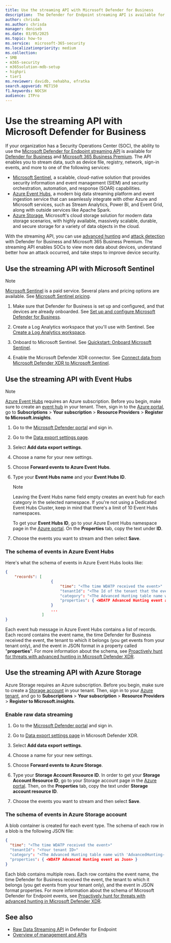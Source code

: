 ```yaml
---
title: Use the streaming API with Microsoft Defender for Business
description:  The Defender for Endpoint streaming API is available for Defender for Business and Microsoft 365 Business Premium. Stream of device file, registry, network, sign-in events, and other data to Azure Event Hub, Azure Storage, and Microsoft Sentinel to support advanced hunting and attack detection.
author: chrisda
ms.author: chrisda
manager: deniseb
ms.date: 03/05/2025
ms.topic: how-to
ms.service:  microsoft-365-security
ms.localizationpriority: medium
ms.collection:
- SMB
- m365-security
- m365solution-mdb-setup
- highpri
- tier1
ms.reviewer: davidb, nehabha, efratka
search.appverid: MET150
f1.keywords: NOCSH
audience: ITPro
---
```


# Use the streaming API with Microsoft Defender for Business

If your organization has a Security Operations Center (SOC), the ability to use the [Microsoft Defender for Endpoint streaming API](/defender-endpoint/api/raw-data-export) is available for [Defender for Business](mdb-overview.md) and [Microsoft 365 Business Premium](/Microsoft-365/business-premium/m365bp-overview). The API enables you to stream data, such as device file, registry, network, sign-in events, and more to one of the following services:

- [Microsoft Sentinel](#use-the-streaming-api-with-microsoft-sentinel), a scalable, cloud-native solution that provides security information and event management (SIEM) and security orchestration, automation, and response (SOAR) capabilities.
- [Azure Event Hubs](#use-the-streaming-api-with-event-hubs), a modern big data streaming platform and event ingestion service that can seamlessly integrate with other Azure and Microsoft services, such as Stream Analytics, Power BI, and Event Grid, along with outside services like Apache Spark.
- [Azure Storage](/azure/storage/common/storage-introduction), Microsoft's cloud storage solution for modern data storage scenarios, with highly available, massively scalable, durable, and secure storage for a variety of data objects in the cloud.

With the streaming API, you can use [advanced hunting](/defender-xdr/advanced-hunting-overview) and [attack detection](/defender-endpoint/overview-endpoint-detection-response) with Defender for Business and Microsoft 365 Business Premium. The streaming API enables SOCs to view more data about devices, understand better how an attack occurred, and take steps to improve device security.

## Use the streaming API with Microsoft Sentinel

> [!NOTE]
> [Microsoft Sentinel](/azure/sentinel/overview) is a paid service. Several plans and pricing options are available. See [Microsoft Sentinel pricing](https://azure.microsoft.com/pricing/details/microsoft-sentinel/).

1. Make sure that Defender for Business is set up and configured, and that devices are already onboarded. See [Set up and configure Microsoft Defender for Business](mdb-setup-configuration.md).

2. Create a Log Analytics workspace that you'll use with Sentinel. See [Create a Log Analytics workspace](/azure/azure-monitor/logs/quick-create-workspace?tabs=azure-portal).

3. Onboard to Microsoft Sentinel. See [Quickstart: Onboard Microsoft Sentinel](/azure/sentinel/quickstart-onboard).

4. Enable the Microsoft Defender XDR connector. See [Connect data from Microsoft Defender XDR to Microsoft Sentinel](/azure/sentinel/connect-microsoft-365-defender?tabs=MDE).

## Use the streaming API with Event Hubs

> [!NOTE]
> [Azure Event Hubs](/azure/event-hubs/event-hubs-about) requires an Azure subscription. Before you begin, make sure to create an [event hub](/azure/event-hubs/) in your tenant. Then, sign in to the [Azure portal](https://ms.portal.azure.com/), go to **Subscriptions** > **Your subscription** > **Resource Providers** > **Register to Microsoft.insights**.
>

1. Go to the [Microsoft Defender portal](https://security.microsoft.com) and sign in.

2. Go to the [Data export settings page](https://security.microsoft.com/interoperability/dataexport).

3. Select **Add data export settings**.

4. Choose a name for your new settings.

5. Choose **Forward events to Azure Event Hubs**.

6. Type your **Event Hubs name** and your **Event Hubs ID**.

   > [!NOTE]
   > Leaving the Event Hubs name field empty creates an event hub for each category in the selected namespace. If you're not using a Dedicated Event Hubs Cluster, keep in mind that there's a limit of 10 Event Hubs namespaces.

   To get your **Event Hubs ID**, go to your Azure Event Hubs namespace page in the [Azure portal](https://ms.portal.azure.com/). On the **Properties** tab, copy the text under **ID**.

7. Choose the events you want to stream and then select **Save**.

### The schema of events in Azure Event Hubs

Here's what the schema of events in Azure Event Hubs looks like:

```json
{
    "records": [
                    {
                        "time": "<The time WDATP received the event>"
                        "tenantId": "<The Id of the tenant that the event belongs to>"
                        "category": "<The Advanced Hunting table name with 'AdvancedHunting-' prefix>"
                        "properties": { <WDATP Advanced Hunting event as Json> }
                    }
                    ...
                ]
}
```

Each event hub message in Azure Event Hubs contains a list of records. Each record contains the event name, the time Defender for Business received the event, the tenant to which it belongs (you get events from your tenant only), and the event in JSON format in a property called "**properties**". For more information about the schema, see [Proactively hunt for threats with advanced hunting in Microsoft Defender XDR](/defender-xdr/advanced-hunting-overview).

## Use the streaming API with Azure Storage

Azure Storage requires an Azure subscription. Before you begin, make sure to create a [Storage account](/azure/storage/common/storage-account-overview) in your tenant. Then, sign in to your [Azure tenant](https://ms.portal.azure.com/), and go to **Subscriptions** > **Your subscription** > **Resource Providers** > **Register to Microsoft.insights**.

### Enable raw data streaming

1. Go to the [Microsoft Defender portal](https://security.microsoft.com) and sign in.

2. Go to [Data export settings page](https://security.microsoft.com/settings/mtp_settings/raw_data_export) in Microsoft Defender XDR.

3. Select **Add data export settings**.

4. Choose a name for your new settings.

5. Choose **Forward events to Azure Storage**.

6. Type your **Storage Account Resource ID**. In order to get your **Storage Account Resource ID**, go to your Storage account page in the [Azure portal](https://ms.portal.azure.com/). Then, on the **Properties** tab, copy the text under **Storage account resource ID**.

7. Choose the events you want to stream and then select **Save**.

### The schema of events in Azure Storage account

A blob container is created for each event type. The schema of each row in a blob is the following JSON file:

  ```json
  {
    "time": "<The time WDATP received the event>"
    "tenantId": "<Your tenant ID>"
    "category": "<The Advanced Hunting table name with 'AdvancedHunting-' prefix>"
    "properties": { <WDATP Advanced Hunting event as Json> }
  }
  ```

Each blob contains multiple rows. Each row contains the event name, the time Defender for Business received the event, the tenant to which it belongs (you get events from your tenant only), and the event in JSON format properties. For more information about the schema of Microsoft Defender for Endpoint events, see [Proactively hunt for threats with advanced hunting in Microsoft Defender XDR](/defender-xdr/advanced-hunting-overview).

## See also

- [Raw Data Streaming API](/defender-endpoint/api/raw-data-export) in Defender for Endpoint
- [Overview of management and APIs](/defender-endpoint/api/management-apis)
